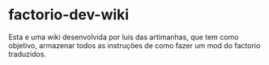 # factorio-dev-wiki
Esta e uma wiki desenvolvida por luis das artimanhas, que tem como objetivo, armazenar todos as instruções de como fazer um mod do factorio traduzidos.
